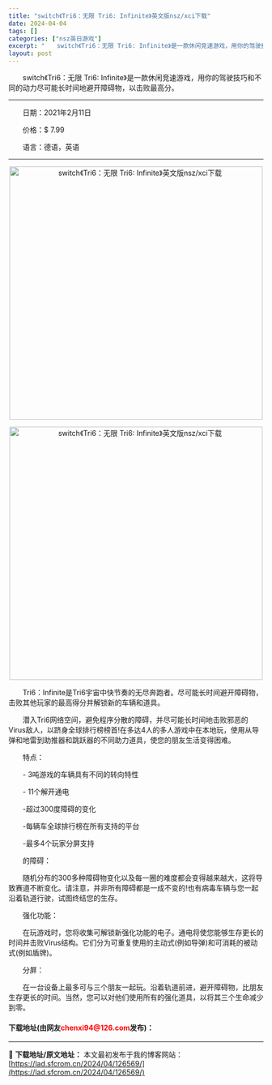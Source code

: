 ```yaml
---
title: "switch《Tri6：无限 Tri6: Infinite》英文版nsz/xci下载"
date: 2024-04-04
tags: []
categories: ["nsz英日游戏"]
excerpt: "　　switch《Tri6：无限 Tri6: Infinite》是一款休闲竞速游戏，用你的驾驶技巧和不同的动力尽可能长时间地避开障碍物，以击败最高分。 　　日期：2021年2月11日 　　价格：$ 7.99 　　语言：德语，英语 　　Tri6：Infinite是Tri6宇宙中快节奏的无尽奔跑者。尽可&hellip;"
layout: post
---
```


 <p>　　switch《Tri6：无限 Tri6: Infinite》是一款休闲竞速游戏，用你的驾驶技巧和不同的动力尽可能长时间地避开障碍物，以击败最高分。</p> <hr /> <p>　　日期：2021年2月11日</p> <p>　　价格：$ 7.99</p> <p>　　语言：德语，英语</p> <hr /> <p align="center"><img align="" border="0" src="https://www.2023game.com/d/file/p/2021/01-23/e8a92ae091b64e87208947cf2cf057b0.jpg" width="500" alt="switch《Tri6：无限 Tri6: Infinite》英文版nsz/xci下载" /></p> <p align="center"><img align="" border="0" src="https://www.2023game.com/d/file/p/2021/01-23/e48ca4ba4dac4ab56702438f6715ac51.jpg" width="500" alt="switch《Tri6：无限 Tri6: Infinite》英文版nsz/xci下载" /></p> <p>　　Tri6：Infinite是Tri6宇宙中快节奏的无尽奔跑者。尽可能长时间避开障碍物，击败其他玩家的最高得分并解锁新的车辆和道具。</p> <p>　　潜入Tri6网络空间，避免程序分散的障碍，并尽可能长时间地击败邪恶的Virus敌人，以跻身全球排行榜榜首!在多达4人的多人游戏中在本地玩，使用从导弹和地雷到助推器和跳跃器的不同助力道具，使您的朋友生活变得困难。</p> <p>　　特点：</p> <p>　　- 3吨游戏的车辆具有不同的转向特性</p> <p>　　- 11个解开通电</p> <p>　　-超过300度障碍的变化</p> <p>　　-每辆车全球排行榜在所有支持的平台</p> <p>　　-最多4个玩家分屏支持</p> <p>　　的障碍：</p> <p>　　随机分布的300多种障碍物变化以及每一圈的难度都会变得越来越大，这将导致赛道不断变化。请注意，并非所有障碍都是一成不变的!也有病毒车辆与您一起沿着轨道行驶，试图终结您的生存。</p> <p>　　强化功能：</p> <p>　　在玩游戏时，您将收集可解锁新强化功能的电子。通电将使您能够生存更长的时间并击败Virus结构。它们分为可重复使用的主动式(例如导弹)和可消耗的被动式(例如盾牌)。</p> <p>　　分屏：</p> <p>　　在一台设备上最多可与三个朋友一起玩。沿着轨道前进，避开障碍物，比朋友生存更长的时间。当然，您可以对他们使用所有的强化道具，以将其三个生命减少到零。</p> <p><h4>下载地址(由网友<font color="red">chenxi94@126.com</font>发布)：</h4></p> 

---
📖 **下载地址/原文地址：** 本文最初发布于我的博客网站：[https://lad.sfcrom.cn/2024/04/126569/](https://lad.sfcrom.cn/2024/04/126569/)
